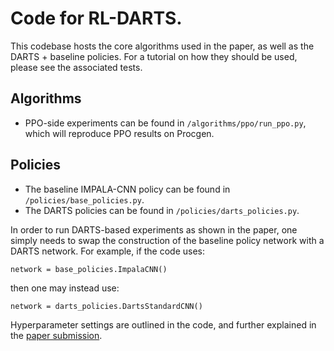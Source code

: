 # Code for RL-DARTS.

This codebase hosts the core algorithms used in the paper, as well as the DARTS + baseline policies.
For a tutorial on how they should be used, please see the associated tests.


## Algorithms
* PPO-side experiments can be found in `/algorithms/ppo/run_ppo.py`, which will reproduce PPO results on Procgen.


## Policies
* The baseline IMPALA-CNN policy can be found in `/policies/base_policies.py`.
* The DARTS policies can be found in `/policies/darts_policies.py`.


In order to run DARTS-based experiments as shown in the paper, one simply needs to swap the construction of the baseline policy network with a DARTS network. For example, if the code uses:
```
network = base_policies.ImpalaCNN()
```
then one may instead use:
```
network = darts_policies.DartsStandardCNN()
```

Hyperparameter settings are outlined in the code, and further explained in the [paper submission](https://arxiv.org/abs/2106.02229).